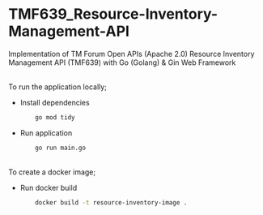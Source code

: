 # TMF639_Resource-Inventory-Management-API
Implementation of TM Forum Open APIs (Apache 2.0) Resource Inventory Management API (TMF639) with Go (Golang) & Gin Web Framework

<br>
To run the application locally;

* Install dependencies
    ```bash
        go mod tidy
    ```


* Run application
    ```bash
        go run main.go
   ```
    
<br>
To create a docker image;

* Run docker build
    ```bash
        docker build -t resource-inventory-image .
    ```
